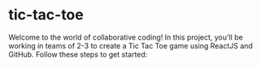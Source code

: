 # tic-tac-toe
Welcome to the world of collaborative coding! In this project, you'll be working in teams of 2-3 to create a Tic Tac Toe game using ReactJS and GitHub. Follow these steps to get started:
